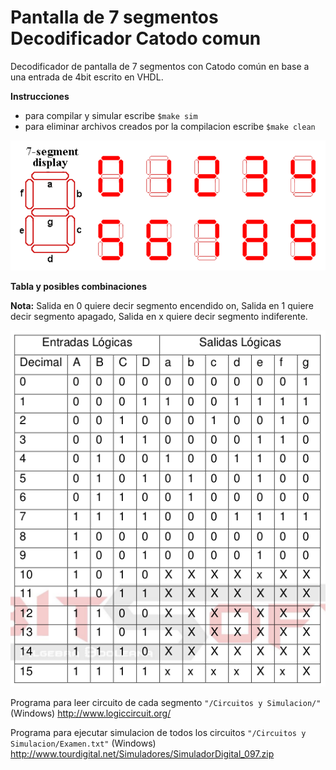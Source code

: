 # Pantalla de 7 segmentos Decodificador Catodo comun
Decodificador de pantalla de 7  segmentos con Catodo común en base a una entrada de 4bit escrito en VHDL.

**Instrucciones**

- para compilar y simular escribe `$make sim`
- para eliminar archivos creados por la compilacion escribe `$make clean`

![GitHub Logo](/imagenes/pantalla.png)

**Tabla y posibles combinaciones**

**Nota:** Salida en 0 quiere decir segmento encendido on, Salida en 1 quiere decir segmento apagado, Salida en x quiere decir segmento indiferente.


![GitHub Logo](/imagenes/tabla1.png)


Programa para leer circuito de cada segmento `"/Circuitos y Simulacion/"` (Windows)
http://www.logiccircuit.org/

Programa para ejecutar simulacion de todos los circuitos `"/Circuitos y Simulacion/Examen.txt"` (Windows)
http://www.tourdigital.net/Simuladores/SimuladorDigital_097.zip
